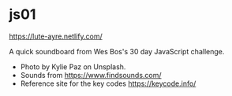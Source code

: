 # js01
https://lute-ayre.netlify.com/

A quick soundboard from Wes Bos's 30 day JavaScript challenge.

- Photo by Kylie Paz on Unsplash.
- Sounds from https://www.findsounds.com/
- Reference site for the key codes https://keycode.info/
